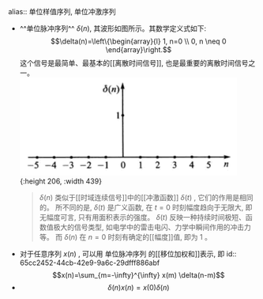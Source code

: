 alias:: 单位样值序列, 单位冲激序列

- ^^单位脉冲序列^^ $\delta(n)$, 其波形如图所示。其数学定义式如下:
  $$\delta(n)=\left\{\begin{array}{l}
  1, n=0 \\
  0, n \neq 0
  \end{array}\right.$$
  这个信号是最简单、最基本的[[离散时间信号]], 也是最重要的离散时间信号之一。  
  ![image.png](../assets/image_1707876565063_0.png){:height 206, :width 439}
  > $\delta(n)$  类似于[[时域连续信号]]中的[[冲激函数]]  $\delta(t)$ , 它们的作用是相同的。
  所不同的是,  $\delta(t)$  是广义函数, 在  $t=0$ 时刻幅度趋向于无限大, 即无幅度可言, 只有用面积表示的强度。  $\delta(t)$  反映一种持续时间极短、函数值极大的信号类型, 如电学中的雷击电闪、力学中瞬间作用的冲击力等。
  而  $\delta(n)$  在  $n=0$  时刻有确定的[[幅度]]值, 即为 $1$ 。
- 对于任意序列  $x(n)$ , 可以用 单位脉冲序列 的[[移位加权和]]表示, 即
  id:: 65cc2452-44cb-42e9-9a6c-29dfff886abf
  $$x(n)=\sum_{m=-\infty}^{\infty} x(m) \delta(n-m)$$
- $$\delta(n) x(n)=x(0) \delta(n)$$
